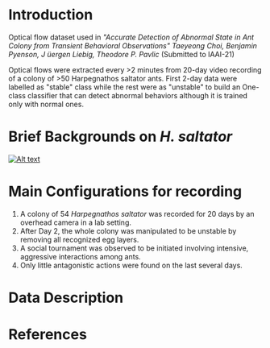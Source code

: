 <!-- # OpticalFlows_HsAnts -->

# Introduction
Optical flow dataset used in 
*"Accurate Detection of Abnormal State in Ant Colony from Transient Behavioral Observations"*
*Taeyeong Choi, Benjamin Pyenson, J ̈uergen Liebig, Theodore P. Pavlic*
(Submitted to IAAI-21)

Optical flows were extracted every >2 minutes from 20-day video recording of a colony of >50 Harpegnathos saltator ants.
First 2-day data were labelled as "stable" class while the rest were as "unstable" to build an One-class classifier that can 
detect abnormal behaviors although it is trained only with normal ones.  

# Brief Backgrounds on *H. saltator*

[![Alt text](https://img.youtube.com/eGFQb45QejQ/VID/0.jpg)](https://www.youtube.com/watch?v=eGFQb45QejQ)


# Main Configurations for recording

1. A colony of 54 *Harpegnathos saltator* was recorded for 20 days by an overhead camera in a lab setting. 
1. After Day 2, the whole colony was manipulated to be unstable by removing all recognized egg layers. 
1. A social tournament was observed to be initiated involving intensive, aggressive interactions among ants. 
1. Only little antagonistic actions were found on the last several days. 

# Data Description

# References

